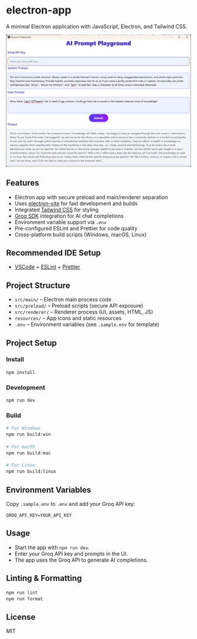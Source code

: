 # electron-app

A minimal Electron application with JavaScript, Electron, and Tailwind CSS.

![App Sample Screenshot](./assets/image.png)

## Features

- Electron app with secure preload and main/renderer separation
- Uses [electron-vite](https://electron-vite.org/) for fast development and builds
- Integrated [Tailwind CSS](https://tailwindcss.com/) for styling
- [Groq SDK](https://www.npmjs.com/package/groq-sdk) integration for AI chat completions
- Environment variable support via `.env`
- Pre-configured ESLint and Prettier for code quality
- Cross-platform build scripts (Windows, macOS, Linux)

## Recommended IDE Setup

- [VSCode](https://code.visualstudio.com/) + [ESLint](https://marketplace.visualstudio.com/items?itemName=dbaeumer.vscode-eslint) + [Prettier](https://marketplace.visualstudio.com/items?itemName=esbenp.prettier-vscode)

## Project Structure

- `src/main/` – Electron main process code
- `src/preload/` – Preload scripts (secure API exposure)
- `src/renderer/` – Renderer process (UI, assets, HTML, JS)
- `resources/` – App icons and static resources
- `.env` – Environment variables (see `.sample.env` for template)

## Project Setup

### Install

```bash
npm install
```

### Development

```bash
npm run dev
```

### Build

```bash
# For Windows
npm run build:win

# For macOS
npm run build:mac

# For Linux
npm run build:linux
```

## Environment Variables

Copy `.sample.env` to `.env` and add your Groq API key:

```env
GROQ_API_KEY=YOUR_API_KEY
```

## Usage

- Start the app with `npm run dev`.
- Enter your Groq API key and prompts in the UI.
- The app uses the Groq API to generate AI completions.

## Linting & Formatting

```bash
npm run lint
npm run format
```

## License

MIT
